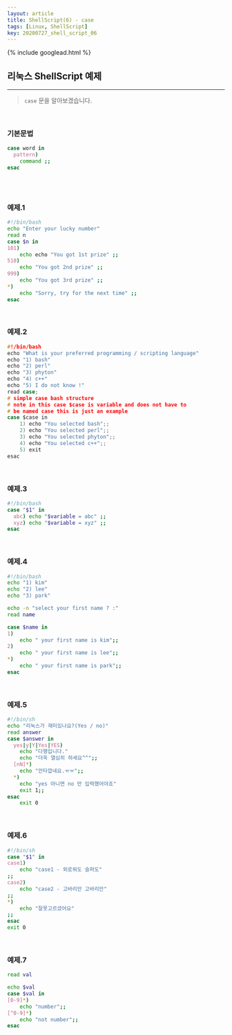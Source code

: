 ```yaml
---
layout: article
title: ShellScript(6) - case
tags: [Linux, ShellScript]
key: 20200727_shell_script_06
---
```


{% include googlead.html %}

## 리눅스 ShellScript 예제
---


> `case` 문을 알아보겠습니다.

<br>

### 기본문법

``` bash
case word in
  pattern)
    command ;;
esac
```
<br>
<br>

### 예제.1

``` bash
#!/bin/bash
echo "Enter your lucky number"
read n
case $n in
101)
    echo echo "You got 1st prize" ;;
510)
    echo "You got 2nd prize" ;;
999)
    echo "You got 3rd prize" ;;
*)
    echo "Sorry, try for the next time" ;;
esac
```

<br>

### 예제.2

``` c
#!/bin/bash
echo "What is your preferred programming / scripting language"
echo "1) bash"
echo "2) perl"
echo "3) phyton"
echo "4) c++"
echo "5) I do not know !"
read case;
# simple case bash structure
# note in this case $case is variable and does not have to
# be named case this is just an example
case $case in
    1) echo "You selected bash";;
    2) echo "You selected perl";;
    3) echo "You selected phyton";;
    4) echo "You selected c++";;
    5) exit
esac
```

<br>

### 예제.3

``` bash
#!/bin/bash
case "$1" in
  abc) echo "$variable = abc" ;;
  xyz) echo "$variable = xyz" ;;
esac
```

<br>

### 예제.4

``` bash
#!/bin/bash
echo "1) kim"
echo "2) lee"
echo "3) park"

echo -n "select your first name ? :"
read name

case $name in
1)
    echo " your first name is kim";;
2)
    echo " your first name is lee";;
*)
    echo " your first name is park";;
esac
```

<br>

### 예제.5

``` bash
#!/bin/sh
echo "리눅스가 재미있나요?(Yes / no)"
read answer
case $answer in
  yes|y|Y|Yes|YES)
    echo "다행입니다."
    echo "더욱 열심히 하세요^^";;
  [nN]*)
    echo "안타깝네요.ㅠㅠ";;
  *)
    echo "yes 아니면 no 만 입력했어야죠"
    exit 1;;
esac
    exit 0
```

<br>

### 예제.6

``` bash
#!/bin/sh
case "$1" in
case1)
    echo "case1 - 외로워도 슬퍼도"
;;
case2)
    echo "case2 - 고바리안 고바리안"
;;
*)
    echo "잘못고르셨어요"
;;
esac
exit 0
```

<br>

### 예제.7

``` bash
read val

echo $val
case $val in
[0-9]*)
    echo "number";;
[^0-9]*)
    echo "not number";;
esac
```
